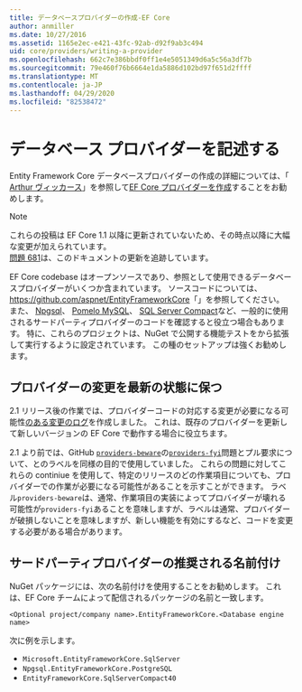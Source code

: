 ```yaml
---
title: データベースプロバイダーの作成-EF Core
author: anmiller
ms.date: 10/27/2016
ms.assetid: 1165e2ec-e421-43fc-92ab-d92f9ab3c494
uid: core/providers/writing-a-provider
ms.openlocfilehash: 662c7e386bbdf0ff1e4e5051349d6a5c56a3df7b
ms.sourcegitcommit: 79e460f76b6664e1da5886d102bd97f651d2ffff
ms.translationtype: MT
ms.contentlocale: ja-JP
ms.lasthandoff: 04/29/2020
ms.locfileid: "82538472"
---
```

# <a name="writing-a-database-provider"></a>データベース プロバイダーを記述する

Entity Framework Core データベースプロバイダーの作成の詳細については、「 [Arthur ヴィッカース](https://github.com/ajcvickers)」を参照して[EF Core プロバイダーを作成](https://blog.oneunicorn.com/2016/11/11/so-you-want-to-write-an-ef-core-provider/)することをお勧めします。

> [!NOTE]
> これらの投稿は EF Core 1.1 以降に更新されていないため、その時点以降に大幅な変更が加えられています。  
[問題 681](https://github.com/dotnet/EntityFramework.Docs/issues/681)は、このドキュメントの更新を追跡しています。

EF Core codebase はオープンソースであり、参照として使用できるデータベースプロバイダーがいくつか含まれています。 ソースコードについては、 <https://github.com/aspnet/EntityFrameworkCore>「」を参照してください。 また、 [Npgsql](https://github.com/npgsql/Npgsql.EntityFrameworkCore.PostgreSQL)、 [Pomelo MySQL](https://github.com/PomeloFoundation/Pomelo.EntityFrameworkCore.MySql)、 [SQL Server Compact](https://github.com/ErikEJ/EntityFramework.SqlServerCompact)など、一般的に使用されるサードパーティプロバイダーのコードを確認すると役立つ場合もあります。 特に、これらのプロジェクトは、NuGet で公開する機能テストをから拡張して実行するように設定されています。 この種のセットアップは強くお勧めします。

## <a name="keeping-up-to-date-with-provider-changes"></a>プロバイダーの変更を最新の状態に保つ

2.1 リリース後の作業では、プロバイダーコードの対応する変更が必要になる可能性[のある変更のログ](provider-log.md)を作成しました。 これは、既存のプロバイダーを更新して新しいバージョンの EF Core で動作する場合に役立ちます。

2.1 より前では、GitHub [`providers-beware`](https://github.com/aspnet/EntityFrameworkCore/labels/providers-beware)の[`providers-fyi`](https://github.com/aspnet/EntityFrameworkCore/labels/providers-fyi)問題とプル要求について、とのラベルを同様の目的で使用していました。 これらの問題に対してこれらの continiue を使用して、特定のリリースのどの作業項目についても、プロバイダーでの作業が必要になる可能性があることを示すことができます。 ラベル`providers-beware`は、通常、作業項目の実装によってプロバイダーが壊れる可能性が`providers-fyi`あることを意味しますが、ラベルは通常、プロバイダーが破損しないことを意味しますが、新しい機能を有効にするなど、コードを変更する必要がある場合があります。

## <a name="suggested-naming-of-third-party-providers"></a>サードパーティプロバイダーの推奨される名前付け

NuGet パッケージには、次の名前付けを使用することをお勧めします。 これは、EF Core チームによって配信されるパッケージの名前と一致します。

`<Optional project/company name>.EntityFrameworkCore.<Database engine name>`

次に例を示します。

* `Microsoft.EntityFrameworkCore.SqlServer`
* `Npgsql.EntityFrameworkCore.PostgreSQL`
* `EntityFrameworkCore.SqlServerCompact40`
